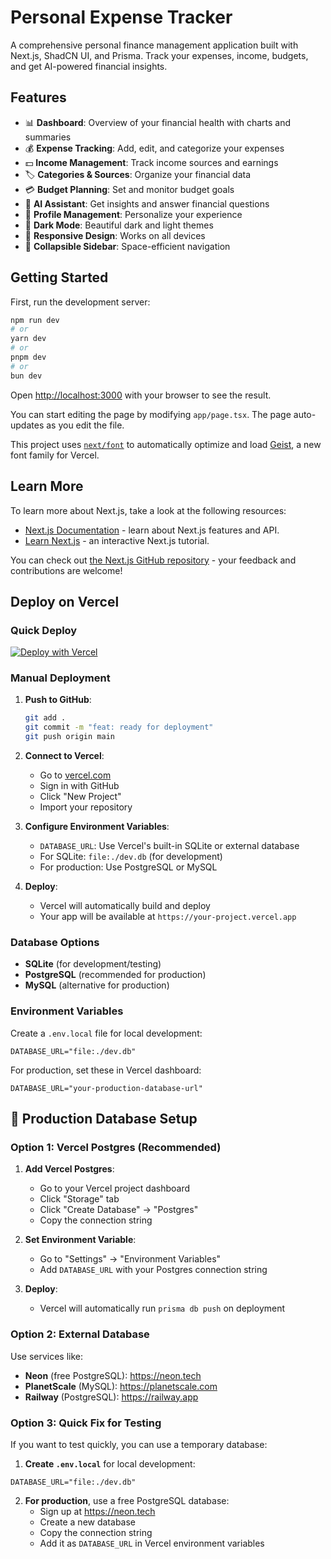 # Personal Expense Tracker

A comprehensive personal finance management application built with Next.js, ShadCN UI, and Prisma. Track your expenses, income, budgets, and get AI-powered financial insights.

## Features

- 📊 **Dashboard**: Overview of your financial health with charts and summaries
- 💰 **Expense Tracking**: Add, edit, and categorize your expenses
- 💵 **Income Management**: Track income sources and earnings
- 🏷️ **Categories & Sources**: Organize your financial data
- 💳 **Budget Planning**: Set and monitor budget goals
- 🤖 **AI Assistant**: Get insights and answer financial questions
- 👤 **Profile Management**: Personalize your experience
- 🌙 **Dark Mode**: Beautiful dark and light themes
- 📱 **Responsive Design**: Works on all devices
- 🔄 **Collapsible Sidebar**: Space-efficient navigation

## Getting Started

First, run the development server:

```bash
npm run dev
# or
yarn dev
# or
pnpm dev
# or
bun dev
```

Open [http://localhost:3000](http://localhost:3000) with your browser to see the result.

You can start editing the page by modifying `app/page.tsx`. The page auto-updates as you edit the file.

This project uses [`next/font`](https://nextjs.org/docs/app/building-your-application/optimizing/fonts) to automatically optimize and load [Geist](https://vercel.com/font), a new font family for Vercel.

## Learn More

To learn more about Next.js, take a look at the following resources:

- [Next.js Documentation](https://nextjs.org/docs) - learn about Next.js features and API.
- [Learn Next.js](https://nextjs.org/learn) - an interactive Next.js tutorial.

You can check out [the Next.js GitHub repository](https://github.com/vercel/next.js) - your feedback and contributions are welcome!

## Deploy on Vercel

### Quick Deploy

[![Deploy with Vercel](https://vercel.com/button)](https://vercel.com/new/clone?repository-url=https://github.com/yourusername/personal-expense-tracker)

### Manual Deployment

1. **Push to GitHub**:

   ```bash
   git add .
   git commit -m "feat: ready for deployment"
   git push origin main
   ```

2. **Connect to Vercel**:

   - Go to [vercel.com](https://vercel.com)
   - Sign in with GitHub
   - Click "New Project"
   - Import your repository

3. **Configure Environment Variables**:

   - `DATABASE_URL`: Use Vercel's built-in SQLite or external database
   - For SQLite: `file:./dev.db` (for development)
   - For production: Use PostgreSQL or MySQL

4. **Deploy**:
   - Vercel will automatically build and deploy
   - Your app will be available at `https://your-project.vercel.app`

### Database Options

- **SQLite** (for development/testing)
- **PostgreSQL** (recommended for production)
- **MySQL** (alternative for production)

### Environment Variables

Create a `.env.local` file for local development:

```env
DATABASE_URL="file:./dev.db"
```

For production, set these in Vercel dashboard:

```env
DATABASE_URL="your-production-database-url"
```

## 🚨 **Production Database Setup**

### **Option 1: Vercel Postgres (Recommended)**

1. **Add Vercel Postgres**:
   - Go to your Vercel project dashboard
   - Click "Storage" tab
   - Click "Create Database" → "Postgres"
   - Copy the connection string

2. **Set Environment Variable**:
   - Go to "Settings" → "Environment Variables"
   - Add `DATABASE_URL` with your Postgres connection string

3. **Deploy**:
   - Vercel will automatically run `prisma db push` on deployment

### **Option 2: External Database**

Use services like:
- **Neon** (free PostgreSQL): https://neon.tech
- **PlanetScale** (MySQL): https://planetscale.com
- **Railway** (PostgreSQL): https://railway.app

### **Option 3: Quick Fix for Testing**

If you want to test quickly, you can use a temporary database:

1. **Create `.env.local`** for local development:
```env
DATABASE_URL="file:./dev.db"
```

2. **For production**, use a free PostgreSQL database:
   - Sign up at https://neon.tech
   - Create a new database
   - Copy the connection string
   - Add it as `DATABASE_URL` in Vercel environment variables
